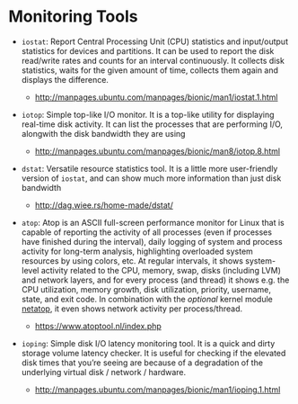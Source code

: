 # Monitoring Tools

- `iostat`: Report Central Processing Unit (CPU) statistics and input/output statistics for devices and partitions. It can be used to report the disk read/write rates and counts for an interval continuously. It collects disk statistics, waits for the given amount of time, collects them again and displays the difference.

  - http://manpages.ubuntu.com/manpages/bionic/man1/iostat.1.html

- `iotop`: Simple top-like I/O monitor. It is a top-like utility for displaying real-time disk activity. It can list the processes that are performing I/O, alongwith the disk bandwidth they are using

  - http://manpages.ubuntu.com/manpages/bionic/man8/iotop.8.html

- `dstat`: Versatile resource statistics tool. It is a little more user-friendly version of `iostat`, and can show much more information than just disk bandwidth

  - http://dag.wiee.rs/home-made/dstat/

- `atop`: Atop is an ASCII full-screen performance monitor for Linux that is capable of reporting the activity of all processes (even if processes have finished during the interval), daily logging of system and process activity for long-term analysis, highlighting overloaded system resources by using colors, etc. At regular intervals, it shows system-level activity related to the CPU, memory, swap, disks (including LVM) and network layers, and for every process (and thread) it shows e.g. the CPU utilization, memory growth, disk utilization, priority, username, state, and exit code.
  In combination with the *optional* kernel module [netatop](https://www.atoptool.nl/netatop.php), it even shows network activity per process/thread.

  - https://www.atoptool.nl/index.php

- `ioping`: Simple disk I/O latency monitoring tool. It is a quick and dirty storage volume latency checker. It is useful for checking if the elevated disk times that you’re seeing are because of a degradation of the underlying virtual disk / network / hardware.

  - http://manpages.ubuntu.com/manpages/bionic/man1/ioping.1.html
